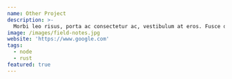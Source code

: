 ```yaml
---
name: Other Project
description: >-
  Morbi leo risus, porta ac consectetur ac, vestibulum at eros. Fusce dapibus, tellus ac cursus commodo.
image: /images/field-notes.jpg
website: 'https://www.google.com'
tags:
  - node
  - rust
featured: true
---
```



